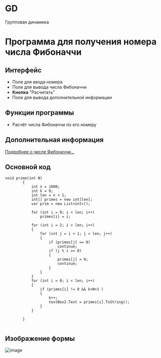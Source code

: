 # GD
Групповая динамика 
# Программа для получения номера числа Фибоначчи
## Интерфейс
+ Поле для ввода номера 
+ Поле для вывода числа Фибоначчи
+ **Кнопка** "Расчитать"
+ Поле для вывода дополнительной информации
## Функции программы
+ Расчёт числа Фибоначчи по его номеру
## Дополнительная информация
[Подробнее о числе Фибоначчи...](https://ru.wikipedia.org/wiki/Фибоначчи)
## Основной код
```
void prime(int N)
        {
            int n = 1000;
            int k = 0;
            int len = n + 1;
            int[] primes = new int[len];
            var prim = new List<int>();
            
            for (int i = 0; i < len; i++)
                primes[i] = i;

            for (int i = 2; i < len; i++)
            {
                for (int j = i + 1; j < len; j++)
                {
                    if (primes[j] == 0)
                        continue;
                    if (j % i == 0)
                    {
                        primes[j] = 0;
                        continue;
                    }
                }
            }
            for (int i = 0; i < len; i++)
            {
                if (primes[i] != 0 && k<N+1 )
                {
                    k++;
                    textBox2.Text = primes[i].ToString();
                }
            }

        }
        
```
## Изображение формы
![image](https://user-images.githubusercontent.com/106920559/172060749-3f3bdd89-47fb-4676-b60c-16d254c80408.png)

